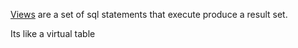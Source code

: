  [Views](https://youtu.be/cnzka7kF5Zk?si=Wy3bd9bZPXyX21uM&t=13517)
are a set of sql statements that execute produce a result set.  

Its like a virtual table